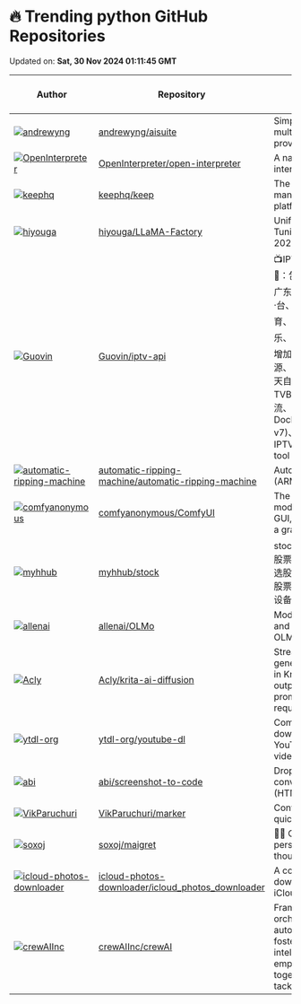 # 🔥 Trending python GitHub Repositories

Updated on: **Sat, 30 Nov 2024 01:11:45 GMT**

| Author | Repository | Description | Language | ⭐ Total Stars | 🌟 Stars Today |
|--------|------------|-------------|----------|----------------|----------------|
| [![andrewyng](https://avatars.githubusercontent.com/u/103829?s=40&v=4)](https://github.com/andrewyng) | [andrewyng/aisuite](https://github.com/andrewyng/aisuite) | Simple, unified interface to multiple Generative AI providers | Python | 5119 | 778 |
| [![OpenInterpreter](https://avatars.githubusercontent.com/u/63927363?s=40&v=4)](https://github.com/OpenInterpreter) | [OpenInterpreter/open-interpreter](https://github.com/OpenInterpreter/open-interpreter) | A natural language interface for computers | Python | 57047 | 212 |
| [![keephq](https://avatars.githubusercontent.com/u/68807791?s=40&v=4)](https://github.com/keephq) | [keephq/keep](https://github.com/keephq/keep) | The open-source alert management and AIOps platform | Python | 5343 | 69 |
| [![hiyouga](https://avatars.githubusercontent.com/u/16256802?s=40&v=4)](https://github.com/hiyouga) | [hiyouga/LLaMA-Factory](https://github.com/hiyouga/LLaMA-Factory) | Unified Efficient Fine-Tuning of 100+ LLMs (ACL 2024) | Python | 35170 | 80 |
| [![Guovin](https://avatars.githubusercontent.com/u/37107669?s=40&v=4)](https://github.com/Guovin) | [Guovin/iptv-api](https://github.com/Guovin/iptv-api) | 📺IPTV电视直播源更新工具🚀：包含💰央视、📡卫视、☘️广东及各省份地方台、🌊港·澳·台、🎬电影、🎥咪咕、🏀体育、🪁动画、🎮游戏、🎵音乐、🏛经典剧场；支持自定义增加频道；支持组播源、酒店源、订阅源、关键字搜索；每天自动更新两次，结果可用于TVBox等播放软件；支持工作流、Docker(amd64/arm64/arm v7)、命令行、GUI运行方式 \| IPTV live TV source update tool | Python | 6480 | 54 |
| [![automatic-ripping-machine](https://avatars.githubusercontent.com/u/62730074?s=40&v=4)](https://github.com/automatic-ripping-machine) | [automatic-ripping-machine/automatic-ripping-machine](https://github.com/automatic-ripping-machine/automatic-ripping-machine) | Automatic Ripping Machine (ARM) Scripts | Python | 2757 | 19 |
| [![comfyanonymous](https://avatars.githubusercontent.com/u/121283862?s=40&v=4)](https://github.com/comfyanonymous) | [comfyanonymous/ComfyUI](https://github.com/comfyanonymous/ComfyUI) | The most powerful and modular diffusion model GUI, api and backend with a graph/nodes interface. | Python | 58433 | 223 |
| [![myhhub](https://avatars.githubusercontent.com/u/41766026?s=40&v=4)](https://github.com/myhhub) | [myhhub/stock](https://github.com/myhhub/stock) | stock股票.获取股票数据,计算股票指标,识别股票形态,综合选股,选股策略,股票验证回测,股票自动交易,支持PC及移动设备。 | Python | 2234 | 345 |
| [![allenai](https://avatars.githubusercontent.com/u/920638?s=40&v=4)](https://github.com/allenai) | [allenai/OLMo](https://github.com/allenai/OLMo) | Modeling, training, eval, and inference code for OLMo | Python | 4778 | 15 |
| [![Acly](https://avatars.githubusercontent.com/u/6485914?s=40&v=4)](https://github.com/Acly) | [Acly/krita-ai-diffusion](https://github.com/Acly/krita-ai-diffusion) | Streamlined interface for generating images with AI in Krita. Inpaint and outpaint with optional text prompt, no tweaking required. | Python | 7076 | 25 |
| [![ytdl-org](https://avatars.githubusercontent.com/u/1908898?s=40&v=4)](https://github.com/ytdl-org) | [ytdl-org/youtube-dl](https://github.com/ytdl-org/youtube-dl) | Command-line program to download videos from YouTube.com and other video sites | Python | 132692 | 38 |
| [![abi](https://avatars.githubusercontent.com/u/23818?s=40&v=4)](https://github.com/abi) | [abi/screenshot-to-code](https://github.com/abi/screenshot-to-code) | Drop in a screenshot and convert it to clean code (HTML/Tailwind/React/Vue) | Python | 63888 | 497 |
| [![VikParuchuri](https://avatars.githubusercontent.com/u/913340?s=40&v=4)](https://github.com/VikParuchuri) | [VikParuchuri/marker](https://github.com/VikParuchuri/marker) | Convert PDF to markdown quickly with high accuracy | Python | 18108 | 47 |
| [![soxoj](https://avatars.githubusercontent.com/u/31013580?s=40&v=4)](https://github.com/soxoj) | [soxoj/maigret](https://github.com/soxoj/maigret) | 🕵️‍♂️ Collect a dossier on a person by username from thousands of sites | Python | 10343 | 41 |
| [![icloud-photos-downloader](https://avatars.githubusercontent.com/u/158558?s=40&v=4)](https://github.com/icloud-photos-downloader) | [icloud-photos-downloader/icloud_photos_downloader](https://github.com/icloud-photos-downloader/icloud_photos_downloader) | A command-line tool to download photos from iCloud | Python | 7022 | 29 |
| [![crewAIInc](https://avatars.githubusercontent.com/u/667063?s=40&v=4)](https://github.com/crewAIInc) | [crewAIInc/crewAI](https://github.com/crewAIInc/crewAI) | Framework for orchestrating role-playing, autonomous AI agents. By fostering collaborative intelligence, CrewAI empowers agents to work together seamlessly, tackling complex tasks. | Python | 21801 | 54 |
